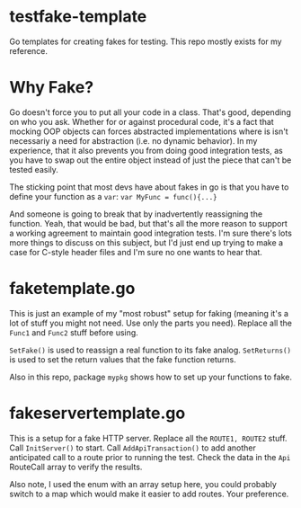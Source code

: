 # testfake-template
Go templates for creating fakes for testing. This repo mostly exists for my reference. 

# Why Fake?
Go doesn't force you to put all your code in a class. That's good, depending on who you ask. Whether for or against procedural code, it's a fact that mocking OOP objects can forces abstracted implementations where is isn't necessariy a need for abstraction (i.e. no dynamic behavior). In my experience, that it also prevents you from doing good integration tests, as you have to swap out the entire object instead of just the piece that can't be tested easily. 

The sticking point that most devs have about fakes in go is that you have to define your function as a `var`:
`var MyFunc = func(){...}`

And someone is going to break that by inadvertently reassigning the function. Yeah, that would be bad, but that's all the more reason to support a working agreement to maintain good integration tests. I'm sure there's lots more things to discuss on this subject, but I'd just end up trying to make a case for C-style header files and I'm sure no one wants to hear that. 

# faketemplate.go 
This is just an example of my "most robust" setup for faking (meaning it's a lot of stuff you might not need. Use only the parts you need). Replace all the `Func1` and `Func2` stuff before using. 

`SetFake()` is used to reassign a real function to its fake analog. 
`SetReturns()` is used to set the return values that the fake function returns. 

Also in this repo, package `mypkg` shows how to set up your functions to fake. 

# fakeservertemplate.go
This is a setup for a fake HTTP server. Replace all the `ROUTE1, ROUTE2` stuff. Call `InitServer()` to start. Call `AddApiTransaction()` to add another anticipated call to a route prior to running the test. Check the data in the `Api` RouteCall array to verify the results.  

Also note, I used the enum with an array setup here, you could probably switch to a map which would make it easier to add routes. Your preference. 
